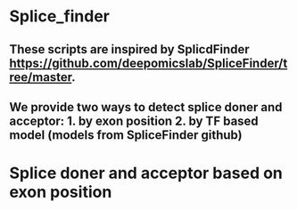 # Splice_finder
## These scripts are inspired by SplicdFinder https://github.com/deepomicslab/SpliceFinder/tree/master.
## We provide two ways to detect splice doner and acceptor: 1. by exon position 2. by TF based model (models from SpliceFinder github)
# Splice doner and acceptor based on exon position

